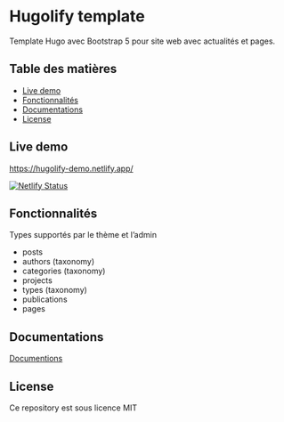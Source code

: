 # Hugolify template

Template Hugo avec Bootstrap 5 pour site web avec actualités et pages.

## Table des matières
- [Live demo](#live-demo)
- [Fonctionnalités](#fonctionnalités)
- [Documentations](#documentations)
- [License](#license)

## Live demo
https://hugolify-demo.netlify.app/

[![Netlify Status](https://api.netlify.com/api/v1/badges/5a4fa061-e7a5-4e66-9612-4fae713bda09/deploy-status)](https://app.netlify.com/sites/hugolify-demo/deploys)

## Fonctionnalités
Types supportés par le thème et l’admin
* posts
* authors (taxonomy)
* categories (taxonomy)
* projects
* types (taxonomy)
* publications
* pages

## Documentations
[Documentions](docs/README.md)

## License
Ce repository est sous licence MIT
